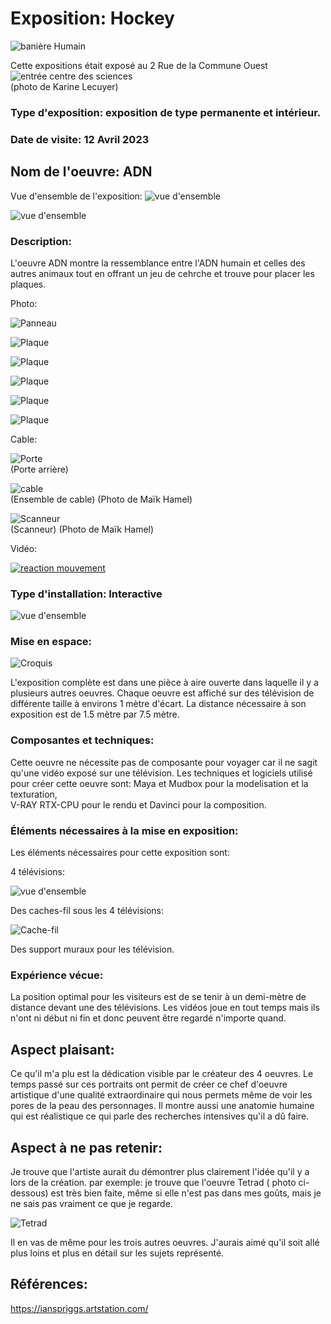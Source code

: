 # Exposition: Hockey

![banière Humain](/centre_sciences/media/humain/ADN_nom_exposition.jpg)

Cette expositions était exposé au 2 Rue de la Commune Ouest
![entrée centre des sciences](/centre_sciences/media/centre_des_sciences_entre.png) <br>
(photo de Karine Lecuyer)

### Type d'exposition: exposition de type permanente et intérieur.

### Date de visite: 12 Avril 2023

## Nom de l'oeuvre: ADN

Vue d'ensemble de l'exposition:
![vue d'ensemble](/centre_sciences/media/humain/ADN_vue_ensemble_vide.jpg) 

![vue d'ensemble](/centre_sciences/media/humain/ADN_vue_ensemble_plein.jpg) 

### Description: 
L'oeuvre ADN montre la ressemblance entre l'ADN humain et celles des autres animaux tout en offrant un jeu de cehrche et trouve pour placer les plaques.

Photo:

![Panneau](/centre_sciences/media/humain/ADN_panneau_information.jpg)

![Plaque](/centre_sciences/media/humain/ADN_plaque_SSB.jpg)

![Plaque](/centre_sciences/media/humain/ADN_plaque_aigle.jpg)

![Plaque](/centre_sciences/media/humain/ADN_plaque_chien.jpg)

![Plaque](/centre_sciences/media/humain/ADN_plaque_micro_champignon.jpg)

![Plaque](/centre_sciences/media/humain/ADN_plaque_mouche.jpg)

Cable:

![Porte](/centre_sciences/media/humain/ADN_porte_cable.jpg) <br>
(Porte arrière)

![cable](/centre_sciences/media/humain/ADN_cable_MH.png) <br>
(Ensemble de cable)
(Photo de Maïk Hamel)

![Scanneur](/centre_sciences/media/humain/ADN_scanneur_MH.png) <br>
(Scanneur)
(Photo de Maïk Hamel)

Vidéo:

[![reaction mouvement](http://img.youtube.com/vi/96q8DF_y0PM/0.jpg)](https://youtu.be/96q8DF_y0PM)

### Type d'installation: Interactive 

![vue d'ensemble](/BIAN/Medias/vue_ensemble.png)

### Mise en espace:

![Croquis](/BIAN/Medias/CROQUIS.png)

L'exposition complète est dans une pièce à aire ouverte dans laquelle il y a plusieurs autres oeuvres. Chaque oeuvre est 
affiché sur des télévision de différente taille à environs 1 mètre d'écart. La distance nécessaire à son exposition est de 
1.5 mètre par 7.5 mètre.

### Composantes et techniques: 

Cette oeuvre ne nécessite pas de composante pour voyager car il ne sagit qu'une vidéo exposé sur une télévision.
Les techniques et logiciels utilisé pour créer cette oeuvre sont: Maya et Mudbox pour la modelisation et la texturation,  
V-RAY RTX-CPU pour le rendu et Davinci pour la composition.

### Éléments nécessaires à la mise en exposition:

Les éléments nécessaires pour cette exposition sont:

4 télévisions:

![vue d'ensemble](/BIAN/Medias/vue_ensemble.png)

Des caches-fil sous les 4 télévisions:

![Cache-fil](/BIAN/Medias/cache_fil.png)

Des support muraux pour les télévision.

### Expérience vécue:

La position optimal pour les visiteurs est de se tenir à un demi-mètre de distance devant une des télévisions. Les vidéos 
joue en tout temps mais ils n'ont ni début ni fin et donc peuvent être regardé n'importe quand. 

## Aspect plaisant:

Ce qu'il m'a plu est la dédication visible par le créateur des 4 oeuvres. Le temps passé sur ces portraits ont permit de 
créer ce chef d'oeuvre artistique d'une qualité extraordinaire qui nous permets même de voir les pores de la peau des 
personnages. Il montre aussi une anatomie humaine qui est réalistique ce qui parle des recherches intensives qu'il a dû 
faire.

## Aspect à ne pas retenir:

Je trouve que l'artiste aurait du démontrer plus clairement l'idée qu'il y a lors de la création. par exemple: je trouve que l'oeuvre Tetrad ( photo ci-dessous) est très bien faite, même si elle n'est pas dans mes goûts, mais je ne sais pas vraiment ce que je regarde.

![Tetrad](/BIAN/Medias/femme_multiple.png)

Il en vas de même pour les trois autres oeuvres. J'aurais aimé qu'il soit allé plus loins et plus en détail sur les sujets 
représenté.

## Références:

https://ianspriggs.artstation.com/
